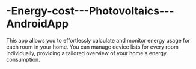 # -Energy-cost---Photovoltaics---AndroidApp
This app allows you to effortlessly calculate and monitor energy usage for each room in your home. You can manage device lists for every room individually, providing a tailored overview of your home's energy consumption.
